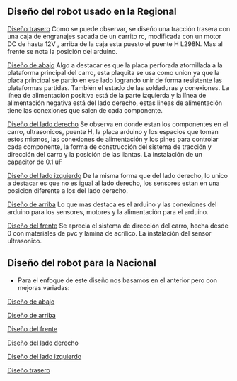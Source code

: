 ## Diseño del robot usado en la Regional

[Diseño trasero](a.Vista_del_frente_del_robot1.jpeg) 
Como se puede observar, se diseño una tracción trasera con una caja de engranajes sacada de un carrito rc, modificada con un motor DC de hasta 12V , arriba de la caja esta puesto el puente H L298N. Mas al frente se nota la posición del arduino.

[Diseño de abajo](a.Vista_de_abajo_del_robot1.jpeg) 
Algo a destacar es que la placa perforada atornillada a la plataforma principal del carro, esta plaquita se usa como union ya que la placa principal se partio en ese lado logrando unir de forma resistente las plataformas partidas. También el estado de las soldaduras y conexiones. La línea de alimentación positiva está de la parte izquierda y la línea de alimentación negativa está del lado derecho, estas lineas de alimentación tiene las conexiones que salen de cada componente.

[Diseño del lado derecho](a.Vista_del_lado_derecho_del_robot1.jpeg)
Se observa en donde estan los componentes en el carro, ultrasonicos, puente H, la placa arduino y los espacios que toman estos mismos, las conexiones de alimentación y los pines para controlar cada componente, la forma de construcción del sistema de tracción y dirección del carro y la posición de las llantas. La instalación de un capacitor de 0.1 uF

[Diseño del lado izquierdo](a.Vista_del_lado_izquierdo_del_robot1.jpeg)
De la misma forma que del lado derecho, lo unico a destacar es que no es igual al lado derecho, los sensores estan en una posicion diferente a los del lado derecho.

[Diseño de arriba](a.Vista_de_arriba_del_robot1.jpeg)
Lo que mas destaca es el arduino y las conexiones del arduino para los sensores, motores y la alimentación para el arduino. 

[Diseño del frente](a.Vista_del_frente_del_robot1.jpeg)
Se aprecia el sistema de dirección del carro, hecha desde 0 con materiales de pvc y lamina de acrilico. La instalación del sensor ultrasonico.

## Diseño del robot para la Nacional

- Para el enfoque de este diseño nos basamos en el anterior pero con mejoras variadas:

[Diseño de abajo](Vista_de_abajo_del_robot2.jpg)

[Diseño de arriba](Vista_de_arriba_del_robot2.jpg)

[Diseño del frente](Vista_del_frente_del_robot2.jpg)

[Diseño del lado derecho](Vista_del_lado_derecho_del_robot2.jpg)

[Diseño del lado izquierdo](Vista_del_lado_izquierdo_del_robot2.jpg)

[Diseño trasero](Vista_del_frente_del_robot2.jpg)
